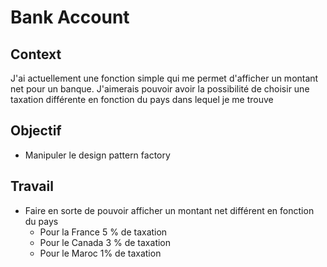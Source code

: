 # Bank Account


## Context
J'ai actuellement une fonction simple qui me permet d'afficher un montant net pour un banque.
J'aimerais pouvoir avoir la possibilité de choisir une taxation différente en fonction du pays dans lequel je me trouve

## Objectif
- Manipuler le design pattern factory

## Travail
- Faire en sorte de pouvoir afficher un montant net différent en fonction du pays 
	- Pour la France 5 % de taxation
	- Pour le Canada 3 % de taxation
	- Pour le Maroc 1% de taxation